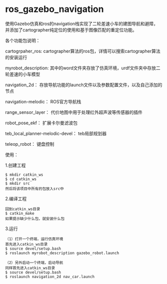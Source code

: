 # ros_gazebo_navigation
使用Gazebo仿真和ros的navigation栈实现了二轮差速小车的建图导航和避障，并添加了cartographer纯定位的使用和基于图像匹配的重定位功能。

各个功能包说明：

cartogrpaher_ros:  cartographer算法的ros包，详情可以搜索cartographer算法的安装运行

myrobot_description: 其中的word文件夹存放了仿真环境，urdf文件夹中存放二轮差速的小车模型

navigation_2d： 存放导航功能的launch文件以及参数配置文件，以及自己添加的节点

navigation-melodic： ROS官方导航栈

range_sensor_layer： 代价地图中用于处理红外超声波等传感器的插件

robot_pose_ekf： 扩展卡尔曼滤波包

teb_local_planner-melodic-devel： teb局部规划器

teleop_robot： 键盘控制

使用：

1.创建工程

```
$ mkdir catkin_ws
$ cd catkin_ws
$ mkdir src
然后将该项目中所有的包放入src中
```

2.编译工程

```
回到catkin_ws目录
$ catkin_make
如果提示缺少什么包，就安装什么包
```

3.运行

```
（1）打开一个终端，运行仿真环境
首先进入catkin_ws目录
$ source devel/setup.bash 
$ roslaunch myrobot_description gazebo_robot.launch 

（2）另外启动一个终端，启动导航
同样首先进入catkin_ws目录
$ source devel/setup.bash 
$ roslaunch navigation_2d nav_car.launch 
```

